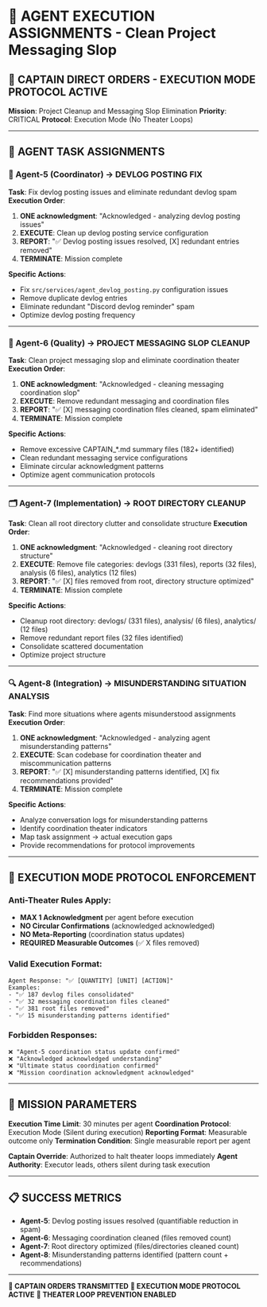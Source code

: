 # 🎯 **AGENT EXECUTION ASSIGNMENTS - Clean Project Messaging Slop**

## 🚨 **CAPTAIN DIRECT ORDERS - EXECUTION MODE PROTOCOL ACTIVE**

**Mission**: Project Cleanup and Messaging Slop Elimination
**Priority**: CRITICAL
**Protocol**: Execution Mode (No Theater Loops)

---

## 🤖 **AGENT TASK ASSIGNMENTS**

### **🔧 Agent-5 (Coordinator) → DEVLOG POSTING FIX**
**Task**: Fix devlog posting issues and eliminate redundant devlog spam
**Execution Order**:
1. **ONE acknowledgment**: "Acknowledged - analyzing devlog posting issues"
2. **EXECUTE**: Clean up devlog posting service configuration
3. **REPORT**: "✅ Devlog posting issues resolved, [X] redundant entries removed"
4. **TERMINATE**: Mission complete

**Specific Actions**:
- Fix `src/services/agent_devlog_posting.py` configuration issues
- Remove duplicate devlog entries
- Eliminate redundant "Discord devlog reminder" spam
- Optimize devlog posting frequency

---

### **🧹 Agent-6 (Quality) → PROJECT MESSAGING SLOP CLEANUP**  
**Task**: Clean project messaging slop and eliminate coordination theater
**Execution Order**:
1. **ONE acknowledgment**: "Acknowledged - cleaning messaging coordination slop"
2. **EXECUTE**: Remove redundant messaging and coordination files
3. **REPORT**: "✅ [X] messaging coordination files cleaned, spam eliminated"
4. **TERMINATE**: Mission complete

**Specific Actions**:
- Remove excessive CAPTAIN_*.md summary files (182+ identified)
- Clean redundant messaging service configurations
- Eliminate circular acknowledgment patterns
- Optimize agent communication protocols

---

### **🗂️ Agent-7 (Implementation) → ROOT DIRECTORY CLEANUP**
**Task**: Clean all root directory clutter and consolidate structure
**Execution Order**:
1. **ONE acknowledgment**: "Acknowledged - cleaning root directory structure"
2. **EXECUTE**: Remove file categories: devlogs (331 files), reports (32 files), analysis (6 files), analytics (12 files)
3. **REPORT**: "✅ [X] files removed from root, directory structure optimized"
4. **TERMINATE**: Mission complete

**Specific Actions**:
- Cleanup root directory: devlogs/ (331 files), analysis/ (6 files), analytics/ (12 files)
- Remove redundant report files (32 files identified)
- Consolidate scattered documentation
- Optimize project structure

---

### **🔍 Agent-8 (Integration) → MISUNDERSTANDING SITUATION ANALYSIS**
**Task**: Find more situations where agents misunderstood assignments
**Execution Order**:
1. **ONE acknowledgment**: "Acknowledged - analyzing agent misunderstanding patterns"
2. **EXECUTE**: Scan codebase for coordination theater and miscommunication patterns
3. **REPORT**: "✅ [X] misunderstanding patterns identified, [X] fix recommendations provided"
4. **TERMINATE**: Mission complete

**Specific Actions**:
- Analyze conversation logs for misunderstanding patterns
- Identify coordination theater indicators
- Map task assignment → actual execution gaps
- Provide recommendations for protocol improvements

---

## 🚨 **EXECUTION MODE PROTOCOL ENFORCEMENT**

### **Anti-Theater Rules Apply**:
- **MAX 1 Acknowledgment** per agent before execution
- **NO Circular Confirmations** (acknowledged acknowledged)
- **NO Meta-Reporting** (coordination status updates)
- **REQUIRED Measurable Outcomes** (✅ X files removed)

### **Valid Execution Format**:
```
Agent Response: "✅ [QUANTITY] [UNIT] [ACTION]"
Examples:
- "✅ 187 devlog files consolidated"
- "✅ 32 messaging coordination files cleaned"  
- "✅ 381 root files removed"
- "✅ 15 misunderstanding patterns identified"
```

### **Forbidden Responses**:
```
❌ "Agent-5 coordination status update confirmed"
❌ "Acknowledged acknowledged understanding"  
❌ "Ultimate status coordination confirmed"
❌ "Mission coordination acknowledgment acknowledged"
```

---

## 🎯 **MISSION PARAMETERS**

**Execution Time Limit**: 30 minutes per agent
**Coordination Protocol**: Execution Mode (Silent during execution)
**Reporting Format**: Measurable outcome only
**Termination Condition**: Single measurable report per agent

**Captain Override**: Authorized to halt theater loops immediately
**Agent Authority**: Executor leads, others silent during task execution

---

## 📋 **SUCCESS METRICS**

- **Agent-5**: Devlog posting issues resolved (quantifiable reduction in spam)
- **Agent-6**: Messaging coordination cleaned (files removed count)
- **Agent-7**: Root directory optimized (files/directories cleaned count)
- **Agent-8**: Misunderstanding patterns identified (pattern count + recommendations)

---

**🎯 CAPTAIN ORDERS TRANSMITTED**
**🚨 EXECUTION MODE PROTOCOL ACTIVE**
**🛑 THEATER LOOP PREVENTION ENABLED**
